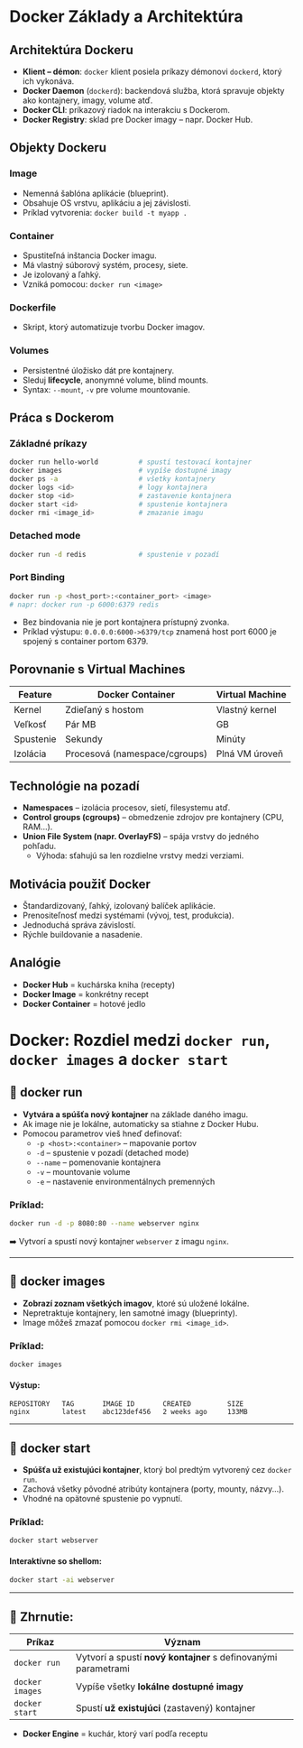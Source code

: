 # Docker Základy a Architektúra

## Architektúra Dockeru

- **Klient – démon**: `docker` klient posiela príkazy démonovi `dockerd`, ktorý ich vykonáva.
- **Docker Daemon** (`dockerd`): backendová služba, ktorá spravuje objekty ako kontajnery, imagy, volume atď.
- **Docker CLI**: príkazový riadok na interakciu s Dockerom.
- **Docker Registry**: sklad pre Docker imagy – napr. Docker Hub.

## Objekty Dockeru

### Image

- Nemenná šablóna aplikácie (blueprint).
- Obsahuje OS vrstvu, aplikáciu a jej závislosti.
- Príklad vytvorenia: `docker build -t myapp .`

### Container

- Spustiteľná inštancia Docker imagu.
- Má vlastný súborový systém, procesy, siete.
- Je izolovaný a ľahký.
- Vzniká pomocou: `docker run <image>`

### Dockerfile

- Skript, ktorý automatizuje tvorbu Docker imagov.

### Volumes

- Persistentné úložisko dát pre kontajnery.
- Sleduj **lifecycle**, anonymné volume, blind mounts.
- Syntax: `--mount`, `-v` pre volume mountovanie.

## Práca s Dockerom

### Základné príkazy

```bash
docker run hello-world          # spustí testovací kontajner
docker images                   # vypíše dostupné imagy
docker ps -a                    # všetky kontajnery
docker logs <id>                # logy kontajnera
docker stop <id>                # zastavenie kontajnera
docker start <id>               # spustenie kontajnera
docker rmi <image_id>           # zmazanie imagu
```

### Detached mode

```bash
docker run -d redis             # spustenie v pozadí
```

### Port Binding

```bash
docker run -p <host_port>:<container_port> <image>
# napr: docker run -p 6000:6379 redis
```

- Bez bindovania nie je port kontajnera prístupný zvonka.
- Príklad výstupu: `0.0.0.0:6000->6379/tcp` znamená host port 6000 je spojený s container portom 6379.

## Porovnanie s Virtual Machines

| Feature             | Docker Container                   | Virtual Machine                    |
|---------------------|------------------------------------|------------------------------------|
| Kernel              | Zdieľaný s hostom                  | Vlastný kernel                     |
| Veľkosť             | Pár MB                             | GB                                 |
| Spustenie           | Sekundy                            | Minúty                             |
| Izolácia            | Procesová (namespace/cgroups)      | Plná VM úroveň                     |

## Technológie na pozadí

- **Namespaces** – izolácia procesov, sietí, filesystemu atď.
- **Control groups (cgroups)** – obmedzenie zdrojov pre kontajnery (CPU, RAM...).
- **Union File System (napr. OverlayFS)** – spája vrstvy do jedného pohľadu.
  - Výhoda: sťahujú sa len rozdielne vrstvy medzi verziami.

## Motivácia použiť Docker

- Štandardizovaný, ľahký, izolovaný balíček aplikácie.
- Prenositeľnosť medzi systémami (vývoj, test, produkcia).
- Jednoduchá správa závislostí.
- Rýchle buildovanie a nasadenie.

## Analógie

- **Docker Hub** = kuchárska kniha (recepty)
- **Docker Image** = konkrétny recept
- **Docker Container** = hotové jedlo

# Docker: Rozdiel medzi `docker run`, `docker images` a `docker start`

## 🔹 docker run

- **Vytvára a spúšťa nový kontajner** na základe daného imagu.
- Ak image nie je lokálne, automaticky sa stiahne z Docker Hubu.
- Pomocou parametrov vieš hneď definovať:
  - `-p <host>:<container>` – mapovanie portov
  - `-d` – spustenie v pozadí (detached mode)
  - `--name` – pomenovanie kontajnera
  - `-v` – mountovanie volume
  - `-e` – nastavenie environmentálnych premenných

### Príklad:
```bash
docker run -d -p 8080:80 --name webserver nginx
```
➡️ Vytvorí a spustí nový kontajner `webserver` z imagu `nginx`.

---

## 🔹 docker images

- **Zobrazí zoznam všetkých imagov**, ktoré sú uložené lokálne.
- Nepretraktuje kontajnery, len samotné imagy (blueprinty).
- Image môžeš zmazať pomocou `docker rmi <image_id>`.

### Príklad:
```bash
docker images
```

#### Výstup:
```
REPOSITORY   TAG       IMAGE ID       CREATED         SIZE
nginx        latest    abc123def456   2 weeks ago     133MB
```

---

## 🔹 docker start

- **Spúšťa už existujúci kontajner**, ktorý bol predtým vytvorený cez `docker run`.
- Zachová všetky pôvodné atribúty kontajnera (porty, mounty, názvy...).
- Vhodné na opätovné spustenie po vypnutí.

### Príklad:
```bash
docker start webserver
```

#### Interaktívne so shellom:
```bash
docker start -ai webserver
```

---

## 🧠 Zhrnutie:

| Príkaz         | Význam |
|----------------|--------|
| `docker run`   | Vytvorí a spustí **nový kontajner** s definovanými parametrami |
| `docker images`| Vypíše všetky **lokálne dostupné imagy** |
| `docker start` | Spustí **už existujúci** (zastavený) kontajner |
- **Docker Engine** = kuchár, ktorý varí podľa receptu
